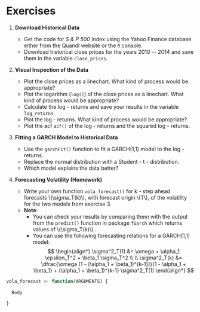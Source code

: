 # Exercises

1.  **Download Historical Data**
    - Get the code for *S & P 500* Index using the Yahoo Finance database either from the Quandl website or the `R` console.
    - Download historical close prices for the years 2010 -- 2014 and save them in the variable `close_prices`.
    
2.  **Visual Inspection of the Data**
    - Plot the close prices as a linechart. What kind of process would be appropriate?
    - Plot the logarithm (`log()`) of the close prices as a linechart. What kind of process would be appropriate?
    - Calculate the log - returns and save your results in the variable `log_returns`.
    - Plot the log - returns. What kind of process would be appropriate?
    - Plot the acf `acf()` of the log - returns and the squared log - returns.
    
3. **Fitting a GARCH Model to Historical Data**
    - Use the `garchFit()` function to fit a GARCH(1,1) model to the log - returns.
    - Replace the normal distribution with a Student - t - distribution.
    - Which model explains the data better?
    
4. **Forecasting Volatility (Homework)**
    - Write your own function `vola_forecast()` for k - step ahead forecasts \\(\sigma_T(k)\\), with forecast origin \\(T\\),
      of the volatility for the two models from exercise 3.
    - **Note**: 
        * You can check your results by comparing them with the output from the `predict()` function in package `fGarch`
          which returns values of \\(\sigma_T(k)\\) . 
        * You can use the following forecasting relations for a GARCH(1,1) model:
$$
\begin{align*}
        \sigma^2_T(1) &= \omega + \alpha_1 \epsilon_T^2 + \beta_1 \sigma_T^2 \\ \\
        \sigma^2_T(k) &= \dfrac{\omega (1 - (\alpha_1 + \beta_1)^{k-1})}{1 - \alpha_1 + \beta_1} + 
                                            (\alpha_1 + \beta_1)^{k-1} \sigma^2_T(1)
\end{align*}
$$


```r
vola_forecast <- function(ARGUMENTS) {
  
  Body 
  
}
```
